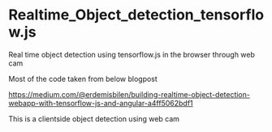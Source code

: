 # Realtime_Object_detection_tensorflow.js
Real time object detection using tensorflow.js in the browser through web cam

Most of the code taken from below blogpost

https://medium.com/@erdemisbilen/building-realtime-object-detection-webapp-with-tensorflow-js-and-angular-a4ff5062bdf1

This is a clientside object detection using web cam
